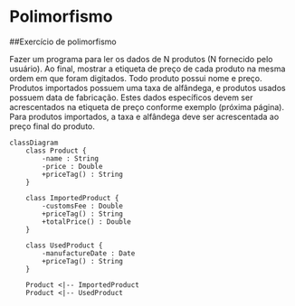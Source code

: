 # Polimorfismo
##Exercício de polimorfismo

Fazer um programa para ler os dados de N
produtos (N fornecido pelo usuário). Ao final,
mostrar a etiqueta de preço de cada produto na
mesma ordem em que foram digitados.
Todo produto possui nome e preço. Produtos
importados possuem uma taxa de alfândega, e
produtos usados possuem data de fabricação.
Estes dados específicos devem ser
acrescentados na etiqueta de preço conforme
exemplo (próxima página). Para produtos
importados, a taxa e alfândega deve ser
acrescentada ao preço final do produto.

```mermaid
classDiagram
    class Product {
        -name : String
        -price : Double
        +priceTag() : String
    }

    class ImportedProduct {
        -customsFee : Double
        +priceTag() : String
        +totalPrice() : Double
    }

    class UsedProduct {
        -manufactureDate : Date
        +priceTag() : String
    }

    Product <|-- ImportedProduct
    Product <|-- UsedProduct
```
